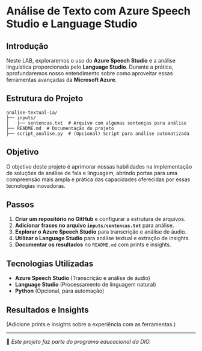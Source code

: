 # Análise de Texto com Azure Speech Studio e Language Studio

## Introdução
Neste LAB, exploraremos o uso do **Azure Speech Studio** e a análise linguística proporcionada pelo **Language Studio**. Durante a prática, aprofundaremos nosso entendimento sobre como aproveitar essas ferramentas avançadas da **Microsoft Azure**.

## Estrutura do Projeto
```
analise-textual-ia/
├── inputs/
│   ├── sentencas.txt  # Arquivo com algumas sentenças para análise
├── README.md  # Documentação do projeto
├── script_analise.py  # (Opcional) Script para análise automatizada
```

## Objetivo
O objetivo deste projeto é aprimorar nossas habilidades na implementação de soluções de análise de fala e linguagem, abrindo portas para uma compreensão mais ampla e prática das capacidades oferecidas por essas tecnologias inovadoras.

## Passos
1. **Criar um repositório no GitHub** e configurar a estrutura de arquivos.
2. **Adicionar frases no arquivo `inputs/sentencas.txt`** para análise.
3. **Explorar o Azure Speech Studio** para transcrição e análise de áudio.
4. **Utilizar o Language Studio** para análise textual e extração de insights.
5. **Documentar os resultados** no `README.md` com prints e insights.

## Tecnologias Utilizadas
- **Azure Speech Studio** (Transcrição e análise de áudio)
- **Language Studio** (Processamento de linguagem natural)
- **Python** (Opcional, para automação)

## Resultados e Insights
(Adicione prints e insights sobre a experiência com as ferramentas.)

---
📌 *Este projeto faz parte do programa educacional da DIO.*

